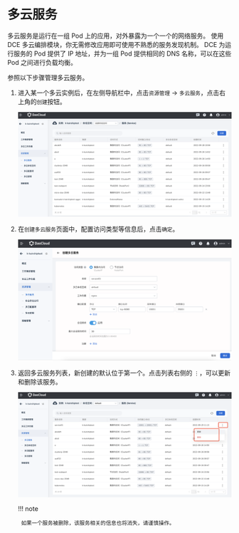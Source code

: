 # 多云服务

多云服务是运行在一组 Pod 上的应用，对外暴露为一个一个的网络服务。
使用 DCE 多云编排模块，你无需修改应用即可使用不熟悉的服务发现机制。
DCE 为运行服务的 Pod 提供了 IP 地址，并为一组 Pod 提供相同的 DNS 名称，可以在这些 Pod 之间进行负载均衡。

参照以下步骤管理多云服务。

1. 进入某一个多云实例后，在左侧导航栏中，点击`资源管理` -> `多云服务`，点击右上角的`创建`按钮。

    ![image](../images/service01.png)

2. 在`创建多云服务`页面中，配置访问类型等信息后，点击`确定`。

    ![image](../images/service02.png)

3. 返回多云服务列表，新创建的默认位于第一个。点击列表右侧的 `⋮`，可以更新和删除该服务。

    ![image](../images/service03.png)

    !!! note

        如果一个服务被删除，该服务相关的信息也将消失，请谨慎操作。
